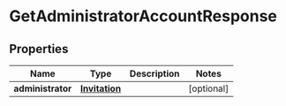 

# GetAdministratorAccountResponse


## Properties

| Name | Type | Description | Notes |
|------------ | ------------- | ------------- | -------------|
|**administrator** | [**Invitation**](Invitation.md) |  |  [optional] |



